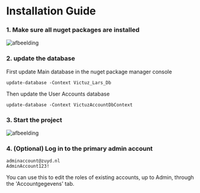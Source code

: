 # Installation Guide
### 1. Make sure all nuget packages are installed
![afbeelding](https://github.com/user-attachments/assets/8f2cac03-71c0-4869-b949-2ce524ee07d0)

### 2. update the database
First update Main database in the nuget package manager console
```
update-database -Context Victuz_Lars_Db
```
Then update the User Accounts database
```
update-database -Context VictuzAccountDbContext
```

### 3. Start the project
![afbeelding](https://github.com/user-attachments/assets/7f4a8abf-7ed3-4d98-8eec-bedd81a692ad)

### 4. (Optional) Log in to the primary admin account
```
adminaccount@zuyd.nl
AdminAccount123!
```
You can use this to edit the roles of existing accounts, up to Admin, through the 'Accountgegevens' tab.
